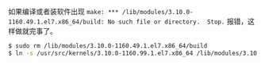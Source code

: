 如果编译或者装软件出现 `make: *** /lib/modules/3.10.0-1160.49.1.el7.x86_64/build: No such file or directory.  Stop.` 报错，这样做就完事了。
```bash
$ sudo rm /lib/modules/3.10.0-1160.49.1.el7.x86_64/build
$ ln -s /usr/src/kernels/3.10.0-1160.99.1.el7.x86_64 /lib/modules/3.10.0-1160.49.1.el7.x86_64/build
```